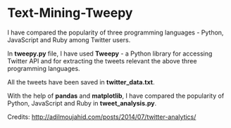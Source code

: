 # Text-Mining-Tweepy
I have compared the popularity of three programming languages - Python, JavaScript and Ruby among Twitter users.  

In **tweepy.py** file, I have used **Tweepy** - a Python library for accessing Twitter API and for extracting the tweets relevant the above three programming languages.

All the tweets have been saved in **twitter_data.txt**.

With the help of **pandas** and **matplotlib**, I have compared the popularity of Python, JavaScript and Ruby in **tweet_analysis.py**.

Credits: http://adilmoujahid.com/posts/2014/07/twitter-analytics/
